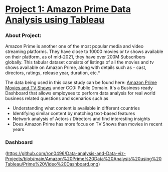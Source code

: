 # [Project 1: Amazon Prime Data Analysis using Tableau](https://github.com/ron0496/Data-analysis-and-Data-viz-Projects/tree/main/Amazon%20Prime%20Data%20Analysis%20using%20Tableau)

### About Project:
Amazon Prime is another one of the most popular media and video streaming platforms. They have close to 10000 movies or tv shows available on their platform, as of mid-2021, they have over 200M Subscribers globally. This tabular dataset consists of listings of all the movies and tv shows available on Amazon Prime, along with details such as - cast, directors, ratings, release year, duration, etc.*

The data being used in this case study can be found here: [Amazon Prime Movies and TV Shows](https://www.kaggle.com/datasets/shivamb/amazon-prime-movies-and-tv-shows/data) under CC0: Public Domain. It's a Business ready Dashboard that allows employees to perform data analysis for real world business related questions and scenarios such as
* Understanding what content is available in different countries
* Identifying similar content by matching text-based features
* Network analysis of Actors / Directors and find interesting insights
* Does Amazon Prime has more focus on TV Shows than movies in recent years

### Dashboard 
(https://github.com/ron0496/Data-analysis-and-Data-viz-Projects/blob/main/Amazon%20Prime%20Data%20Analysis%20using%20Tableau/Prime%20Video%20Dashboard.png)
